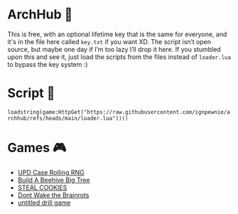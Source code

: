 # ArchHub 🧭

This is free, with an optional lifetime key that is the same for everyone, and it's in the file here called `key.txt` if you want XD. The script isn’t open source, but maybe one day if I’m too lazy I’ll drop it here. If you stumbled upon this and see it, just load the scripts from the files instead of `loader.lua` to bypass the key system :)

# Script 🧾
`loadstring(game:HttpGet("https://raw.githubusercontent.com/ignpewnie/archhub/refs/heads/main/loader.lua"))()`

# Games 🎮

- [UPD Case Rolling RNG](<https://www.roblox.com/games/128886701132186/UPD-Case-Rolling-RNG>)
- [Build A Beehive Big Tree](<https://www.roblox.com/games/113604074601559/Build-A-Beehive-Big-Tree>)
- [STEAL COOKIES](<https://www.roblox.com/games/133719960214587/STEAL-COOKIES>)
- [Dont Wake the Brainrots](<https://www.roblox.com/games/118915549367482/Dont-Wake-the-Brainrots>)
- [untitled drill game](<https://www.roblox.com/games/87700573492940/untitled-drill-game>)
